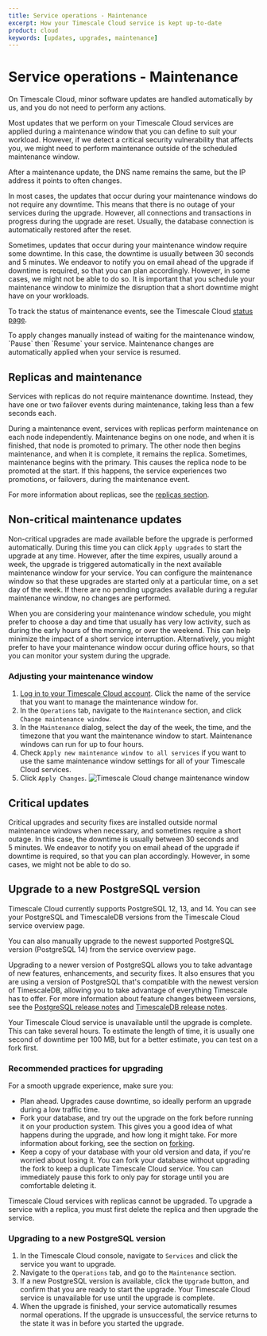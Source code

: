 ```yaml
---
title: Service operations - Maintenance
excerpt: How your Timescale Cloud service is kept up-to-date
product: cloud
keywords: [updates, upgrades, maintenance]
---
```


# Service operations - Maintenance

On Timescale Cloud, minor software updates are handled automatically by us, and
you do not need to perform any actions.

Most updates that we perform on your Timescale Cloud services are applied during
a maintenance window that you can define to suit your workload. However, if we
detect a critical security vulnerability that affects you, we might need to
perform maintenance outside of the scheduled maintenance window.

<highlight type="important">
After a maintenance update, the DNS name remains the same, but the IP address
it points to often changes.
</highlight>

In most cases, the updates that occur during your maintenance windows do not
require any downtime. This means that there is no outage of your services during
the upgrade. However, all connections and transactions in progress during the
upgrade are reset. Usually, the database connection is automatically restored
after the reset.

Sometimes, updates that occur during your maintenance window require some
downtime. In this case, the downtime is usually between 30&nbsp;seconds and
5&nbsp;minutes. We endeavor to notify you on email ahead of the upgrade if
downtime is required, so that you can plan accordingly. However, in some cases,
we might not be able to do so. It is important that you schedule your
maintenance window to minimize the disruption that a short downtime might have
on your workloads.

To track the status of maintenance events, see the Timescale Cloud
[status page][status-page].

<highlight type="note">
To apply changes manually instead of waiting for the maintenance window,
`Pause` then `Resume` your service. Maintenance changes are automatically
applied when your service is resumed.
</highlight>

## Replicas and maintenance

Services with replicas do not require maintenance downtime. Instead, they have
one or two failover events during maintenance, taking less than a few seconds
each.

During a maintenance event, services with replicas perform maintenance on each
node independently. Maintenance begins on one node, and when it is finished,
that node is promoted to primary. The other node then begins maintenance, and
when it is complete, it remains the replica. Sometimes, maintenance begins with
the primary. This causes the replica node to be promoted at the start. If this happens, the
service experiences two promotions, or failovers, during the maintenance
event.

For more information about replicas, see the
[replicas section][replicas-docs].

## Non-critical maintenance updates

Non-critical upgrades are made available before the upgrade is performed
automatically. During this time you can click `Apply upgrades` to start the
upgrade at any time. However, after the time expires, usually around a week,
the upgrade is triggered automatically in the next available maintenance window
for your service. You can configure the maintenance window so that these
upgrades are started only at a particular time, on a set day of the week. If
there are no pending upgrades available during a regular maintenance window, no
changes are performed.

When you are considering your maintenance window schedule, you might prefer to
choose a day and time that usually has very low activity, such as during the
early hours of the morning, or over the weekend. This can help minimize the
impact of a short service interruption. Alternatively, you might prefer to have
your maintenance window occur during office hours, so that you can monitor your
system during the upgrade.

<procedure>

### Adjusting your maintenance window

1.  [Log in to your Timescale Cloud account][cloud-login]. Click the name of the
    service that you want to manage the maintenance window for.
1.  In the `Operations` tab, navigate to the `Maintenance` section, and
    click `Change maintenance window`.
1.  In the `Maintenance` dialog, select the day of the week, the time, and the
    timezone that you want the maintenance window to start. Maintenance windows
    can run for up to four hours.
1.  Check `Apply new maintenance window to all services` if you want to use the
    same maintenance window settings for all of your Timescale Cloud services.
1.  Click `Apply Changes`.
    <img class="main-content__illustration" src="https://s3.amazonaws.com/assets.timescale.com/docs/images/tsc-maintenance-change.png" alt="Timescale Cloud change maintenance window"/>

</procedure>

## Critical updates

Critical upgrades and security fixes are installed outside normal maintenance
windows when necessary, and sometimes require a short outage. In this case, the
downtime is usually between 30&nbsp;seconds and 5&nbsp;minutes. We endeavor to
notify you on email ahead of the upgrade if downtime is required, so that you
can plan accordingly. However, in some cases, we might not be able to do so.

## Upgrade to a new PostgreSQL version

Timescale Cloud currently supports PostgreSQL&nbsp;12, 13, and 14. You can see
your PostgreSQL and TimescaleDB versions from the Timescale Cloud service
overview page.

<!-- TODO: Add screenshot
<img class="main-content__illustration"
    src="FIXME"
    alt="The Timescale Cloud dashboard, showing the PostgreSQL and TimescaleDB
    versions"
/>
-->

You can also manually upgrade to the newest supported PostgreSQL version
(PostgreSQL&nbsp;14) from the service overview page.

Upgrading to a newer version of PostgreSQL allows you to take advantage of new
features, enhancements, and security fixes. It also ensures that you are using a
version of PostgreSQL that's compatible with the newest version of TimescaleDB,
allowing you to take advantage of everything Timescale has to offer. For more
information about feature changes between versions, see the
[PostgreSQL release notes][postgres-relnotes] and
[TimescaleDB release notes][timescale-relnotes].

<highlight type="warning">
Your Timescale Cloud service is unavailable until the upgrade is complete.
This can take several hours. To estimate the length of time, it is usually one second of downtime per
100&nbsp;MB, but for a better estimate, you can test on a fork first.
</highlight>

### Recommended practices for upgrading

For a smooth upgrade experience, make sure you:

*   Plan ahead. Upgrades cause downtime, so ideally perform an upgrade
    during a low traffic time.
*   Fork your database, and try out the upgrade on the fork before running it on
    your production system. This gives you a good idea of what happens during
    the upgrade, and how long it might take. For more information about forking,
    see the section on [forking][operations-forking].
*   Keep a copy of your database with your old version and data, if you're
    worried about losing it. You can fork your database without upgrading the
    fork to keep a duplicate Timescale Cloud service. You can immediately pause
    this fork to only pay for storage until you are comfortable deleting it.

<highlight type="important">
Timescale Cloud services with replicas cannot be upgraded. To upgrade a service
with a replica,  you must first delete the replica and then upgrade the service.
</highlight>

<procedure>

### Upgrading to a new PostgreSQL version

1.  In the Timescale Cloud console, navigate to `Services` and click the service
    you want to upgrade.
1.  Navigate to the `Operations` tab, and go to the `Maintenance` section.
1.  If a new PostgreSQL version is available, click the `Upgrade` button, and
    confirm that you are ready to start the upgrade. Your Timescale Cloud
    service is unavailable for use until the upgrade is complete.
1.  When the upgrade is finished, your service automatically resumes normal
    operations. If the upgrade is unsuccessful, the service returns to the state
    it was in before you started the upgrade.

</procedure>

<highlight type="cloud" header="Sign up for Timescale Cloud" button="Try for free">
</highlight>

[cloud-login]: https://cloud.timescale.com
[operations-forking]: /cloud/:currentVersion:/service-operations/service-management/#fork-a-service
[postgres-relnotes]: https://www.postgresql.org/docs/release/
[replicas-docs]: /cloud/:currentVersion:/service-operations/replicas/
[status-page]: https://status.timescale.com/
[timescale-relnotes]: /timescaledb/latest/overview/release-notes/
